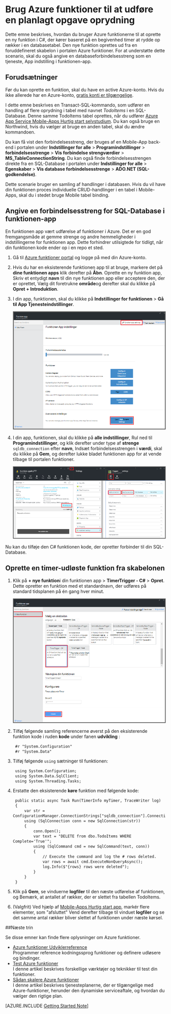 <properties
   pageTitle="Brug Azure funktioner til at udføre en planlagt opgave oprydning | Microsoft Azure"
   description="Brug Azure funktion Opret en C#-funktion, der kører baseret på en begivenhed timer."
   services="functions"
   documentationCenter="na"
   authors="ggailey777"
   manager="erikre"
   editor=""
   tags=""
   />

<tags
   ms.service="functions"
   ms.devlang="multiple"
   ms.topic="article"
   ms.tgt_pltfrm="multiple"
   ms.workload="na"
   ms.date="09/26/2016"
   ms.author="glenga"/>
   
# <a name="use-azure-functions-to-perform-a-scheduled-clean-up-task"></a>Brug Azure funktioner til at udføre en planlagt opgave oprydning

Dette emne beskrives, hvordan du bruger Azure funktionerne til at oprette en ny funktion i C#, der kører baseret på en begivenhed timer at rydde op rækker i en databasetabel. Den nye funktion oprettes ud fra en foruddefineret skabelon i portalen Azure funktioner. For at understøtte dette scenario, skal du også angive en databaseforbindelsesstreng som en tjeneste, App indstilling i funktionen-app. 

## <a name="prerequisites"></a>Forudsætninger 

Før du kan oprette en funktion, skal du have en active Azure-konto. Hvis du ikke allerede har en Azure-konto, [gratis konti er tilgængelige](https://azure.microsoft.com/free/).

I dette emne beskrives en Transact-SQL-kommando, som udfører en handling af flere oprydning i tabel med navnet *TodoItems* i en SQL-Database. Denne samme TodoItems tabel oprettes, når du udfører [Azure App Service Mobile-Apps Hurtig start selvstudium](../app-service-mobile/app-service-mobile-ios-get-started.md). Du kan også bruge en Northwind, hvis du vælger at bruge en anden tabel, skal du ændre kommandoen.

Du kan få vist den forbindelsesstreng, der bruges af en Mobile-App back-end i portalen under **Indstillinger for alle** > **Programindstillinger** > **forbindelsesstrenge** > **Vis forbindelse strengværdier** > **MS_TableConnectionString**. Du kan også finde forbindelsesstrengen direkte fra en SQL-Database i portalen under **Indstillinger for alle** > **Egenskaber** > **Vis database forbindelsesstrenge** > **ADO.NET (SQL-godkendelse)**.

Dette scenarie bruger en samling af handlinger i databasen. Hvis du vil have din funktionen proces individuelle CRUD-handlinger i en tabel i Mobile-Apps, skal du i stedet bruge Mobile tabel binding.

## <a name="set-a-sql-database-connection-string-in-the-function-app"></a>Angive en forbindelsesstreng for SQL-Database i funktionen-app

En funktionen app vært udførelse af funktioner i Azure. Det er en god fremgangsmåde at gemme strenge og andre hemmeligheder i indstillingerne for funktionen app. Dette forhindrer utilsigtede for tidligt, når din funktionen kode ender op i en repo et sted. 

1. Gå til [Azure funktioner portal](https://functions.azure.com/signin) og logge på med din Azure-konto.

2. Hvis du har en eksisterende funktionen app til at bruge, markere det på **dine funktionen apps** klik derefter på **Åbn**. Oprette en ny funktion app, Skriv et entydigt **navn** til din nye funktionen app eller acceptere den, der er oprettet, Vælg dit foretrukne **område**og derefter skal du klikke på **Opret + Introduktion**. 

3. I din app, funktionen, skal du klikke på **Indstillinger for funktionen** > **Gå til App Tjenesteindstillinger**. 

    ![Funktionen app indstillinger blade](./media/functions-create-an-event-processing-function/functions-app-service-settings.png)

4. I din app, funktionen, skal du klikke på **alle indstillinger**, Rul ned til **Programindstillinger**, og klik derefter under type af **strenge** `sqldb_connection` efter **navn**, Indsæt forbindelsesstrengen i **værdi**, skal du klikke på **Gem**, og derefter lukke bladet funktionen app for at vende tilbage til portalen funktioner.

    ![App Service indstillingen forbindelsesstreng](./media/functions-create-an-event-processing-function/functions-app-service-settings-connection-strings.png)

Nu kan du tilføje den C# funktionen kode, der opretter forbinder til din SQL-Database.

## <a name="create-a-timer-triggered-function-from-the-template"></a>Oprette en timer-udløste funktion fra skabelonen

1. Klik på **+ nye funktion**i din funktionen app > **TimerTrigger - C#** > **Opret**. Dette opretter en funktion med et standardnavn, der udføres på standard tidsplanen på én gang hver minut. 

    ![Oprette en ny timer-udløste funktion](./media/functions-create-an-event-processing-function/functions-create-new-timer-trigger.png)

2. Tilføj følgende samling referencerne øverst på den eksisterende funktion kode i ruden **kode** under fanen **udvikling** :

        #r "System.Configuration"
        #r "System.Data"

3. Tilføj følgende `using` sætninger til funktionen:

        using System.Configuration;
        using System.Data.SqlClient;
        using System.Threading.Tasks; 

4. Erstatte den eksisterende **køre** funktion med følgende kode:

        public static async Task Run(TimerInfo myTimer, TraceWriter log)
        {
            var str = ConfigurationManager.ConnectionStrings["sqldb_connection"].ConnectionString;
            using (SqlConnection conn = new SqlConnection(str))
            {
                conn.Open();
                var text = "DELETE from dbo.TodoItems WHERE Complete='True'";
                using (SqlCommand cmd = new SqlCommand(text, conn))
                {
                    // Execute the command and log the # rows deleted.
                    var rows = await cmd.ExecuteNonQueryAsync();
                    log.Info($"{rows} rows were deleted");
                }
            }
        }

5. Klik på **Gem**, se vinduerne **logfiler** til den næste udførelse af funktionen, og Bemærk, at antallet af rækker, der er slettet fra tabellen TodoItems.

6. (Valgfrit) Ved hjælp af [Mobile-Apps Hurtig start app](../app-service-mobile/app-service-mobile-ios-get-started.md), markér flere elementer, som "afsluttet" Vend derefter tilbage til vinduet **logfiler** og se det samme antal rækker bliver slettet af funktionen under næste kørsel. 

##<a name="next-steps"></a>Næste trin

Se disse emner kan finde flere oplysninger om Azure funktioner.

+ [Azure funktioner Udviklerreference](functions-reference.md)  
Programmer reference kodningssprog funktioner og definere udløsere og bindinger.
+ [Test Azure funktioner](functions-test-a-function.md)  
I denne artikel beskrives forskellige værktøjer og teknikker til test din funktioner.
+ [Sådan skalere Azure funktioner](functions-scale.md)  
I denne artikel beskrives tjenesteplanerne, der er tilgængelige med Azure-funktioner, herunder den dynamiske serviceaftale, og hvordan du vælger den rigtige plan.  

[AZURE.INCLUDE [Getting Started Note](../../includes/functions-get-help.md)]